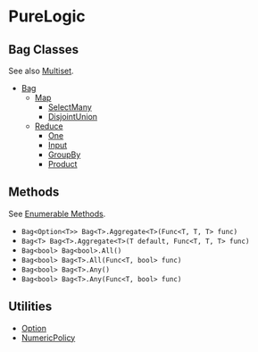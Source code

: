 # PureLogic

## Bag Classes

See also [Multiset](https://en.wikipedia.org/wiki/Multiset).

- [Bag](PureLogic/PureLogic/Bag.cs)
    - [Map](PureLogic/PureLogic/Map.cs)
        - [SelectMany](PureLogic/PureLogic/SelectMany.cs)
        - [DisjointUnion](PureLogic/PureLogic/DisjointUnion.cs)
    - [Reduce](PureLogic/PureLogic/Reduce.cs)
        - [One](PureLogic/PureLogic/One.cs)
        - [Input](PureLogic/PureLogic/Input.cs)
        - [GroupBy](PureLogic/PureLogic/GroupBy.cs)
        - [Product](PureLogic/PureLogic/Product.cs)

## Methods

See [Enumerable Methods](https://msdn.microsoft.com/en-us/library/system.linq.enumerable_methods(v=vs.110).aspx).

- `Bag<Option<T>> Bag<T>.Aggregate<T>(Func<T, T, T> func)`
- `Bag<T> Bag<T>.Aggregate<T>(T default, Func<T, T, T> func)`
- `Bag<bool> Bag<bool>.All()`
- `Bag<bool> Bag<T>.All(Func<T, bool> func)`
- `Bag<bool> Bag<T>.Any()`
- `Bag<bool> Bag<T>.Any(Func<T, bool> func)`

## Utilities

- [Option](PureLogic/PureLogic/Option.cs)
- [NumericPolicy](PureLogic/PureLogic/NumericPolicy.cs)
